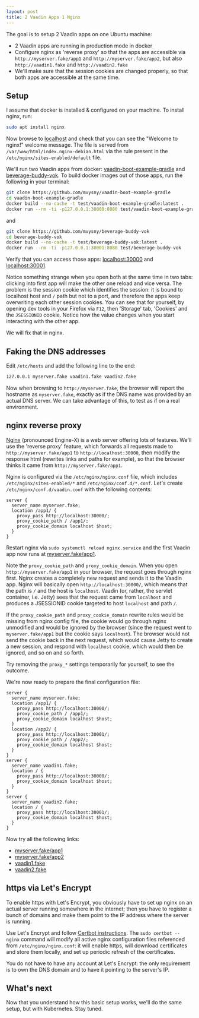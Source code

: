 ```yaml
---
layout: post
title: 2 Vaadin Apps 1 Nginx
---
```


The goal is to setup 2 Vaadin apps on one Ubuntu machine:

* 2 Vaadin apps are running in production mode in docker
* Configure nginx as 'reverse proxy' so that the apps are accessible via `http://myserver.fake/app1` and `http://myserver.fake/app2`,
  but also `http://vaadin1.fake` and `http://vaadin2.fake`
* We'll make sure that the session cookies are changed properly, so that both apps are accessible at the same time.

## Setup

I assume that docker is installed & configured on your machine. To install nginx, run:

```bash
sudo apt install nginx
```

Now browse to [localhost](http://localhost) and check that you can see the "Welcome to nginx!" welcome message.
The file is served from `/var/www/html/index.nginx-debian.html` via the rule present in the `/etc/nginx/sites-enabled/default` file.

We'll run two Vaadin apps from docker: [vaadin-boot-example-gradle](https://github.com/mvysny/vaadin-boot-example-gradle)
and [beverage-buddy-vok](https://github.com/mvysny/beverage-buddy-vok). To build docker
images out of those apps, run the following in your terminal:

```bash
git clone https://github.com/mvysny/vaadin-boot-example-gradle
cd vaadin-boot-example-gradle
docker build --no-cache -t test/vaadin-boot-example-gradle:latest .
docker run --rm -ti -p127.0.0.1:30000:8080 test/vaadin-boot-example-gradle
```
and
```bash
git clone https://github.com/mvysny/beverage-buddy-vok
cd beverage-buddy-vok
docker build --no-cache -t test/beverage-buddy-vok:latest .
docker run --rm -ti -p127.0.0.1:30001:8080 test/beverage-buddy-vok
```
Verify that you can access those apps: [localhost:30000](http://localhost:30000) and [localhost:30001](http://localhost:30001).

Notice something strange when you open both at the same time in two tabs: clicking into first app will make the other
one reload and vice versa. The problem is the session cookie which identifies the session:
it is bound to localhost host and `/` path but not to a port, and therefore the apps keep overwriting
each other session cookies. You can see that for yourself, by opening dev tools in your Firefox via `F12`,
then 'Storage' tab, 'Cookies' and the `JSESSIONID` cookie. Notice how the value changes when you start
interacting with the other app.

We will fix that in nginx.

## Faking the DNS addresses

Edit `/etc/hosts` and add the following line to the end:
```bash
127.0.0.1 myserver.fake vaadin1.fake vaadin2.fake
```
Now when browsing to `http://myserver.fake`, the browser will report the hostname as `myserver.fake`,
exactly as if the DNS name was provided by an actual DNS server. We can take advantage of this,
to test as if on a real environment.

## nginx reverse proxy

[Nginx](https://www.nginx.com/) (pronounced Engine-X) is a web server offering lots of features.
We'll use the 'reverse proxy' feature, which forwards all requests made to `http://myserver.fake/app1`
to `http://localhost:30000`, then modify the response html (rewrites links and paths for example),
so that the browser thinks it came from `http://myserver.fake/app1`.

Nginx is configured via the `/etc/nginx/nginx.conf` file, which includes `/etc/nginx/sites-enabled/*` and
`/etc/nginx/conf.d/*.conf`. Let's create `/etc/nginx/conf.d/vaadin.conf` with the following contents:

```
server {
  server_name myserver.fake;
  location /app1/ {
    proxy_pass http://localhost:30000/;
    proxy_cookie_path / /app1/;
    proxy_cookie_domain localhost $host;
  }
}
```

Restart nginx via `sudo systemctl reload nginx.service` and the first Vaadin app now runs
at [myserver.fake/app1](http://myserver.fake/app1).

Note the `proxy_cookie_path` and `proxy_cookie_domain`. When you open `http://myserver.fake/app1`
in your browser, the request goes through nginx first. Nginx creates a completely new request
and sends it to the Vaadin app. Nginx will basically open `http://localhost:30000/`, which means that
the path is `/` and the host is `localhost`. Vaadin (or, rather, the servlet container, i.e. Jetty)
sees that the request came from `localhost` and produces a JSESSIONID cookie targeted
to host `localhost` and path `/`.

If the `proxy_cookie_path` and `proxy_cookie_domain` rewrite rules would be missing from nginx config file,
the cookie would go through nginx unmodified and would be ignored by the browser (since
the request went to `myserver.fake/app1` but the cookie says `localhost`). The browser
would not send the cookie back in the next request, which would cause Jetty to create a new session,
and respond with `localhost` cookie, which would then be ignored, and so on and so forth.

Try removing the `proxy_*` settings temporarily for yourself, to see the outcome.

We're now ready to prepare the final configuration file:

```
server {
  server_name myserver.fake;
  location /app1/ {
    proxy_pass http://localhost:30000/;
    proxy_cookie_path / /app1/;
    proxy_cookie_domain localhost $host;
  }
  location /app2/ {
    proxy_pass http://localhost:30001/;
    proxy_cookie_path / /app2/;
    proxy_cookie_domain localhost $host;
  }
}
server {
  server_name vaadin1.fake;
  location / {
    proxy_pass http://localhost:30000/;
    proxy_cookie_domain localhost $host;
  }
}
server {
  server_name vaadin2.fake;
  location / {
    proxy_pass http://localhost:30001/;
    proxy_cookie_domain localhost $host;
  }
}
```

Now try all the following links:

* [myserver.fake/app1](http://myserver.fake/app1)
* [myserver.fake/app2](http://myserver.fake/app2)
* [vaadin1.fake](http://vaadin1.fake/)
* [vaadin2.fake](http://vaadin2.fake/)

## https via Let's Encrypt

To enable https with Let's Encrypt, you obviously have to set up nginx on an actual
server running somewhere in the internet; then you have to register a bunch of domains
and make them point to the IP address where the server is running.

Use Let's Encrypt and follow [Certbot instructions](https://certbot.eff.org/instructions?ws=nginx&os=ubuntufocal).
The `sudo certbot --nginx` command will modify all active nginx configuration files
referenced from `/etc/nginx/nginx.conf`: it will enable https, will download certificates and store them locally,
and set up periodic refresh of the certificates.

You do not have to have any account at Let's Encrypt: the only requirement is to own the DNS domain and
to have it pointing to the server's IP.

## What's next

Now that you understand how this basic setup works, we'll do the same setup, but with Kubernetes. Stay tuned.
